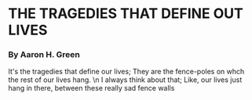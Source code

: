 # THE TRAGEDIES THAT DEFINE OUT LIVES 
### By Aaron H. Green 
It's the tragedies that define our lives; They are the fence-poles on whch the rest of our lives hang. \n
I always think about that; Like, our lives just hang in there, between these really sad fence walls 
